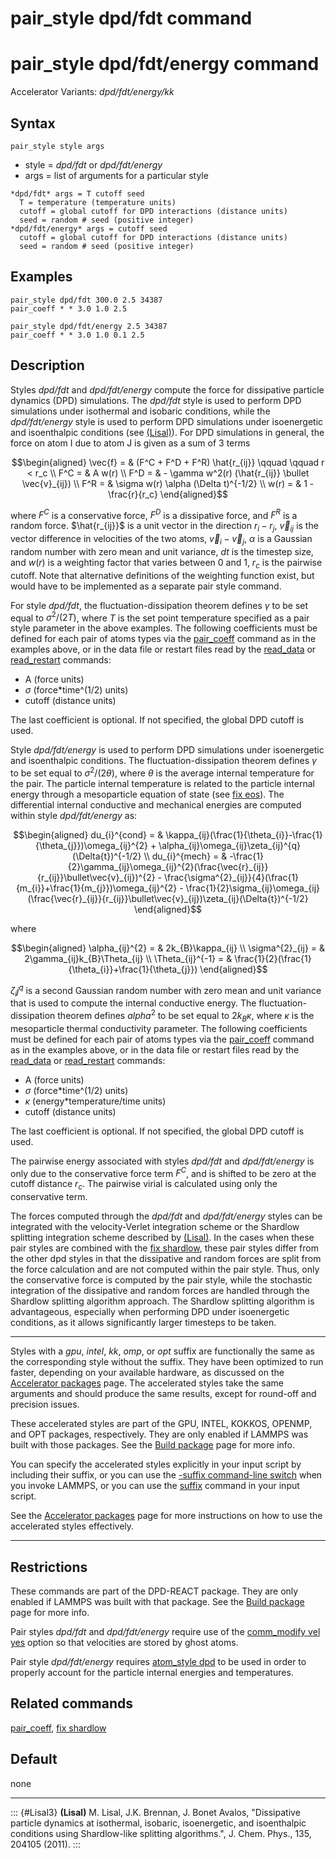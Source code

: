 # pair_style dpd/fdt command

# pair_style dpd/fdt/energy command

Accelerator Variants: *dpd/fdt/energy/kk*

## Syntax

``` LAMMPS
pair_style style args
```

-   style = *dpd/fdt* or *dpd/fdt/energy*
-   args = list of arguments for a particular style

<!-- -->

    *dpd/fdt* args = T cutoff seed
      T = temperature (temperature units)
      cutoff = global cutoff for DPD interactions (distance units)
      seed = random # seed (positive integer)
    *dpd/fdt/energy* args = cutoff seed
      cutoff = global cutoff for DPD interactions (distance units)
      seed = random # seed (positive integer)

## Examples

``` LAMMPS
pair_style dpd/fdt 300.0 2.5 34387
pair_coeff * * 3.0 1.0 2.5

pair_style dpd/fdt/energy 2.5 34387
pair_coeff * * 3.0 1.0 0.1 2.5
```

## Description

Styles *dpd/fdt* and *dpd/fdt/energy* compute the force for dissipative
particle dynamics (DPD) simulations. The *dpd/fdt* style is used to
perform DPD simulations under isothermal and isobaric conditions, while
the *dpd/fdt/energy* style is used to perform DPD simulations under
isoenergetic and isoenthalpic conditions (see [(Lisal)](Lisal3)). For
DPD simulations in general, the force on atom I due to atom J is given
as a sum of 3 terms

$$\begin{aligned}
\vec{f}  = & (F^C + F^D + F^R) \hat{r_{ij}} \qquad \qquad r < r_c \\
F^C      = & A w(r) \\
F^D      = & - \gamma w^2(r) (\hat{r_{ij}} \bullet \vec{v}_{ij}) \\
F^R      = & \sigma w(r) \alpha (\Delta t)^{-1/2} \\
w(r)     = & 1 - \frac{r}{r_c}
\end{aligned}$$

where $F^C$ is a conservative force, $F^D$ is a dissipative force, and
$F^R$ is a random force. $\hat{r_{ij}}$ is a unit vector in the
direction $r_i - r_j$, $\vec{v}_{ij}$ is the vector difference in
velocities of the two atoms, $\vec{v}_i -
\vec{v}_j$, $\alpha$ is a Gaussian random number with zero mean and unit
variance, *dt* is the timestep size, and $w(r)$ is a weighting factor
that varies between 0 and 1, $r_c$ is the pairwise cutoff. Note that
alternative definitions of the weighting function exist, but would have
to be implemented as a separate pair style command.

For style *dpd/fdt*, the fluctuation-dissipation theorem defines
$\gamma$ to be set equal to $\sigma^2/(2 T)$, where *T* is the set point
temperature specified as a pair style parameter in the above examples.
The following coefficients must be defined for each pair of atoms types
via the [pair_coeff](pair_coeff) command as in the examples above, or in
the data file or restart files read by the [read_data](read_data) or
[read_restart](read_restart) commands:

-   A (force units)
-   $\sigma$ (force\*time\^(1/2) units)
-   cutoff (distance units)

The last coefficient is optional. If not specified, the global DPD
cutoff is used.

Style *dpd/fdt/energy* is used to perform DPD simulations under
isoenergetic and isoenthalpic conditions. The fluctuation-dissipation
theorem defines $\gamma$ to be set equal to $\sigma^2/(2
\theta)$, where $\theta$ is the average internal temperature for the
pair. The particle internal temperature is related to the particle
internal energy through a mesoparticle equation of state (see [fix
eos](fix)). The differential internal conductive and mechanical energies
are computed within style *dpd/fdt/energy* as:

$$\begin{aligned}
du_{i}^{cond}  = & \kappa_{ij}(\frac{1}{\theta_{i}}-\frac{1}{\theta_{j}})\omega_{ij}^{2} + \alpha_{ij}\omega_{ij}\zeta_{ij}^{q}(\Delta{t})^{-1/2} \\
du_{i}^{mech}  = & -\frac{1}{2}\gamma_{ij}\omega_{ij}^{2}(\frac{\vec{r}_{ij}}{r_{ij}}\bullet\vec{v}_{ij})^{2} -
\frac{\sigma^{2}_{ij}}{4}(\frac{1}{m_{i}}+\frac{1}{m_{j}})\omega_{ij}^{2} -
\frac{1}{2}\sigma_{ij}\omega_{ij}(\frac{\vec{r}_{ij}}{r_{ij}}\bullet\vec{v}_{ij})\zeta_{ij}(\Delta{t})^{-1/2}
\end{aligned}$$

where

$$\begin{aligned}
\alpha_{ij}^{2}  = & 2k_{B}\kappa_{ij} \\
\sigma^{2}_{ij}  = & 2\gamma_{ij}k_{B}\Theta_{ij} \\
\Theta_{ij}^{-1}  = & \frac{1}{2}(\frac{1}{\theta_{i}}+\frac{1}{\theta_{j}})
\end{aligned}$$

$\zeta_ij^q$ is a second Gaussian random number with zero mean and unit
variance that is used to compute the internal conductive energy. The
fluctuation-dissipation theorem defines $alpha^2$ to be set equal to
$2k_B\kappa$, where $\kappa$ is the mesoparticle thermal conductivity
parameter. The following coefficients must be defined for each pair of
atoms types via the [pair_coeff](pair_coeff) command as in the examples
above, or in the data file or restart files read by the
[read_data](read_data) or [read_restart](read_restart) commands:

-   A (force units)
-   $\sigma$ (force\*time\^(1/2) units)
-   $\kappa$ (energy\*temperature/time units)
-   cutoff (distance units)

The last coefficient is optional. If not specified, the global DPD
cutoff is used.

The pairwise energy associated with styles *dpd/fdt* and
*dpd/fdt/energy* is only due to the conservative force term $F^C$, and
is shifted to be zero at the cutoff distance $r_c$. The pairwise virial
is calculated using only the conservative term.

The forces computed through the *dpd/fdt* and *dpd/fdt/energy* styles
can be integrated with the velocity-Verlet integration scheme or the
Shardlow splitting integration scheme described by [(Lisal)](Lisal3). In
the cases when these pair styles are combined with the [fix
shardlow](fix_shardlow), these pair styles differ from the other dpd
styles in that the dissipative and random forces are split from the
force calculation and are not computed within the pair style. Thus, only
the conservative force is computed by the pair style, while the
stochastic integration of the dissipative and random forces are handled
through the Shardlow splitting algorithm approach. The Shardlow
splitting algorithm is advantageous, especially when performing DPD
under isoenergetic conditions, as it allows significantly larger
timesteps to be taken.

------------------------------------------------------------------------

Styles with a *gpu*, *intel*, *kk*, *omp*, or *opt* suffix are
functionally the same as the corresponding style without the suffix.
They have been optimized to run faster, depending on your available
hardware, as discussed on the [Accelerator packages](Speed_packages)
page. The accelerated styles take the same arguments and should produce
the same results, except for round-off and precision issues.

These accelerated styles are part of the GPU, INTEL, KOKKOS, OPENMP, and
OPT packages, respectively. They are only enabled if LAMMPS was built
with those packages. See the [Build package](Build_package) page for
more info.

You can specify the accelerated styles explicitly in your input script
by including their suffix, or you can use the [-suffix command-line
switch](Run_options) when you invoke LAMMPS, or you can use the
[suffix](suffix) command in your input script.

See the [Accelerator packages](Speed_packages) page for more
instructions on how to use the accelerated styles effectively.

------------------------------------------------------------------------

## Restrictions

These commands are part of the DPD-REACT package. They are only enabled
if LAMMPS was built with that package. See the [Build
package](Build_package) page for more info.

Pair styles *dpd/fdt* and *dpd/fdt/energy* require use of the
[comm_modify vel yes](comm_modify) option so that velocities are stored
by ghost atoms.

Pair style *dpd/fdt/energy* requires [atom_style dpd](atom_style) to be
used in order to properly account for the particle internal energies and
temperatures.

## Related commands

[pair_coeff](pair_coeff), [fix shardlow](fix_shardlow)

## Default

none

------------------------------------------------------------------------

::: {#Lisal3}
**(Lisal)** M. Lisal, J.K. Brennan, J. Bonet Avalos, \"Dissipative
particle dynamics at isothermal, isobaric, isoenergetic, and
isoenthalpic conditions using Shardlow-like splitting algorithms.\", J.
Chem. Phys., 135, 204105 (2011).
:::
